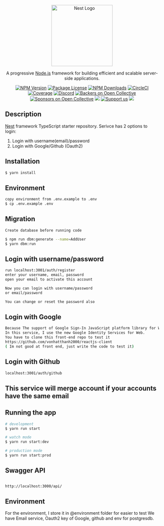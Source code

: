 <p align="center">
  <a href="http://nestjs.com/" target="blank"><img src="https://nestjs.com/img/logo-small.svg" width="200" alt="Nest Logo" /></a>
</p>

[circleci-image]: https://img.shields.io/circleci/build/github/nestjs/nest/master?token=abc123def456
[circleci-url]: https://circleci.com/gh/nestjs/nest

  <p align="center">A progressive <a href="http://nodejs.org" target="_blank">Node.js</a> framework for building efficient and scalable server-side applications.</p>
    <p align="center">
<a href="https://www.npmjs.com/~nestjscore" target="_blank"><img src="https://img.shields.io/npm/v/@nestjs/core.svg" alt="NPM Version" /></a>
<a href="https://www.npmjs.com/~nestjscore" target="_blank"><img src="https://img.shields.io/npm/l/@nestjs/core.svg" alt="Package License" /></a>
<a href="https://www.npmjs.com/~nestjscore" target="_blank"><img src="https://img.shields.io/npm/dm/@nestjs/common.svg" alt="NPM Downloads" /></a>
<a href="https://circleci.com/gh/nestjs/nest" target="_blank"><img src="https://img.shields.io/circleci/build/github/nestjs/nest/master" alt="CircleCI" /></a>
<a href="https://coveralls.io/github/nestjs/nest?branch=master" target="_blank"><img src="https://coveralls.io/repos/github/nestjs/nest/badge.svg?branch=master#9" alt="Coverage" /></a>
<a href="https://discord.gg/G7Qnnhy" target="_blank"><img src="https://img.shields.io/badge/discord-online-brightgreen.svg" alt="Discord"/></a>
<a href="https://opencollective.com/nest#backer" target="_blank"><img src="https://opencollective.com/nest/backers/badge.svg" alt="Backers on Open Collective" /></a>
<a href="https://opencollective.com/nest#sponsor" target="_blank"><img src="https://opencollective.com/nest/sponsors/badge.svg" alt="Sponsors on Open Collective" /></a>
  <a href="https://paypal.me/kamilmysliwiec" target="_blank"><img src="https://img.shields.io/badge/Donate-PayPal-ff3f59.svg"/></a>
    <a href="https://opencollective.com/nest#sponsor"  target="_blank"><img src="https://img.shields.io/badge/Support%20us-Open%20Collective-41B883.svg" alt="Support us"></a>
  <a href="https://twitter.com/nestframework" target="_blank"><img src="https://img.shields.io/twitter/follow/nestframework.svg?style=social&label=Follow"></a>
</p>
  <!--[![Backers on Open Collective](https://opencollective.com/nest/backers/badge.svg)](https://opencollective.com/nest#backer)
  [![Sponsors on Open Collective](https://opencollective.com/nest/sponsors/badge.svg)](https://opencollective.com/nest#sponsor)-->

## Description

[Nest](https://github.com/nestjs/nest) framework TypeScript starter repository.
Serivce has 2 options to login:

1. Login with username(email)/password
2. Login with Google/Github (Oauth2)

## Installation

```bash
$ yarn install
```

## Environment

```bash
copy environment from .env.example to .env
$ cp .env.example .env
```

## Migration

```bash
Create database before running code

$ npm run dbm:generate --name=AddUser
$ yarn dbm:run

```

## Login with username/password

```bash
run localhost:3001/auth/register
enter your username, email, password
open your email to activate this account

Now you can login with username/password
or email/password

You can change or reset the password also
```

## Login with Google

```bash
Because The support of Google Sign-In JavaScript platform library for Web is set to be deprecated after March 31, 2023.
In this service, I use the new Google Identity Services for Web.
You have to clone this front-end repo to test it
https://github.com/vonhatthanh2000/reactjs-client
( Im not good at front end, just write the code to test it)
```

## Login with Github

```bash
localhost:3001/auth/github

```

## This service will merge account if your accounts have the same email

## Running the app

```bash
# development
$ yarn run start

# watch mode
$ yarn run start:dev

# production mode
$ yarn run start:prod
```

## Swagger API

```bash

http://localhost:3000/api/

```

## Environment

For the environment, I store it in @environment folder for easier to test
We have Email service, Oauth2 key of Google, github and env for postgresdb.
